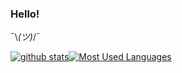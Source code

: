 ### Hello! 

¯\\_(ツ)_/¯

[![github stats](https://github-readme-stats.vercel.app/api?username=qihaiyan&show_icons=true&theme=default)](https://github.com/qihaiyan)[![Most Used Languages](https://github-readme-stats.vercel.app/api/top-langs/?username=qihaiyan&layout=compact&hide=python,html,css&langs_count=11)](https://github.com/qihaiyan)
